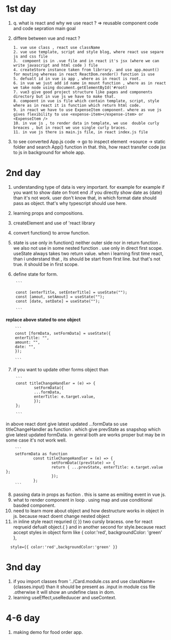 # 1st day

1.  q. what is react and why we use react ? => reusable component code and code sepration main goal
2.  differe between vue and react ?

        1. vue use class , react use className
        2. vue use template, script and style blog, where react use separe js and css file
        3.  compoent is in .vue file and in react it's jsx (where we can write javascript and html code ) file
        4. createStore instance taken from librrary. and use app.mount() for mouting whereas in react ReactDom.render() function is use
        5. defualt id in vue is app , where as in react is root.
        6. in vue we just add id name in mount function , where as in react we take node using document.getElementById('#root)
        7. vue3 give good project structure like pages and components directory but in vue js we have to make that.
        8. compoent in vue is file which contain template, script, style where as in react it is function which return html code.
        9. in react we have to use ExpenseItem component. where as vue js gives flexibility to use <expense-item></expense-item> or <ExpenseItem />
        10. in vue js , to render data in template, we use  double curly breaces , but in react we use single curly braces.
        11. in vue js there is main.js file, in react index.js file

3.  to see converted App.js code -> go to inspect element ->source -> static folder and search App() function in that.
    this, how react transfer code jsx to js in background for whole app.


# 2nd day

1. understanding type of data is very important. for example for example if you want to show date on front end .if you directly show date as {date} than it's not work.  user don't know that, in which format date should pass as object. that's why typescript should use here.
2. learning props and compositions.
3. createElement and use of 'react library
4. convert function() to arrow function.
5. state is use only in function() neither outer side nor in return function . we also not use in some nested function . use only in  direct first scope. useState always takes two return value. when i learning first time react, than i understand that , its should be  start from first line. but that's not true. it should be in first scope.
6. define state for form.

        ```

        const [enterTitle, setEnterTitle] = useState("");
        const [amout, setAmout] = useState("");
        const [date, setDate] = useState("");

        ```

 **replace above stated to one object**

        ```
        const [formData, setFormData] = useState({
        enterTitle: "",
        amount: "",
        date: "",
        });

        ```
7. if you want to update other forms object than

        ```
        const titleChangeHandler = (e) => {
                setFormData({
                ...formData,
                enterTitle: e.target.value,
                });
        };

        ```

in above react dont give latest updated ...formData so use titleChangeHandler as function . which give  prevState as snapshop which give latest updated formData. in genral both are works proper but may be in some case it's not work well.

        ```
        setFormData as function
                const titleChangeHandler = (e) => {
                        setFormData((prevState) => {
                        return { ...prevState, enterTitle: e.target.value };
                        });
                };
        ```

8. passing data in props as fuction . this is same as emiiting event in vue js.
9. what to render component in loop . using map and use conditional basded component.
10. need to learn more about object and how destructure works in object in js. because react doent change nested object
11. in inline style react requried {{ }} two cursly bracess. one for  react reqrueid defualt object.{ }  and in another second for style.because react accept styles in object form like { color:'red', backgroundColor: 'green' },
```
  style={{ color:'red',backgroundColor:'green' }}
```

# 3nd day

1. if you import classes from '../Card.module.css  and use className={classes.input} than it should be present as .input in module css file .otherwise it will show an undefine class in dom.
2. learning useEffect,useReduucer and useContext.

# 4-6 day
1. making demo for food order app.



